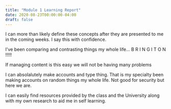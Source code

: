 ```yaml
---
title: "Module 1 Learning Report"
date: 2020-08-23T00:00:00-04:00
draft: false
---
```

I can more than likely define these concepts after they are presented to me in the coming weeks. I say this with confidence.

I've been comparing and contrasting things my whole life... B R I N G   I T   O N !!!!!

If managing content is this easy we will not be having many problems

I can absolalutely make accounts and type thing. That is my specialty been making accounts on random things my whole life. Not good for security but here we are. 

I can easily find resources provided by the class and the University along with my own research to aid me in self learning.
